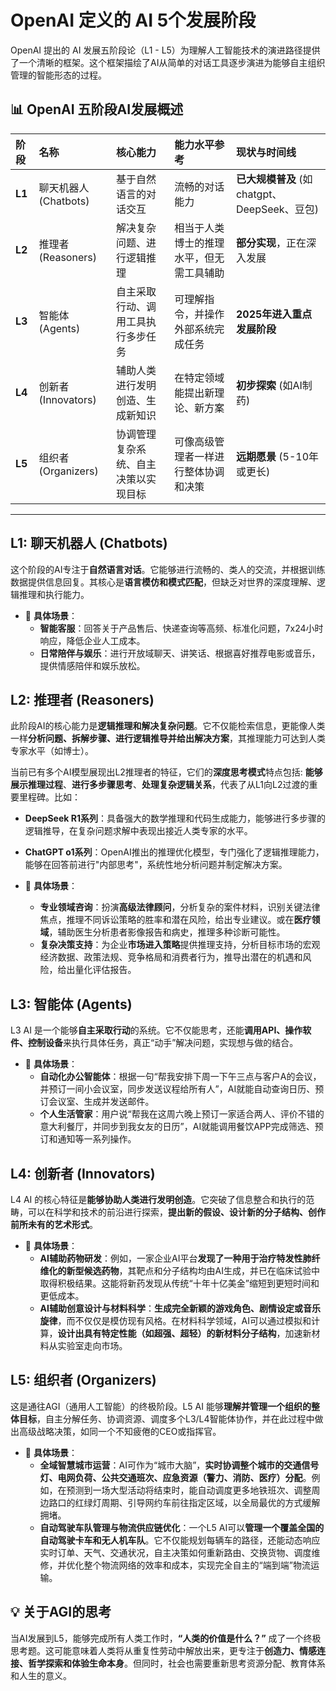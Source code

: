 <!---
markmeta_author: titlwind
markmeta_date: 2025-09-07
markmeta_title: OpenAI 定义的 AI 5个发展阶段
markmeta_categories: ai
markmeta_tags: ai, openai
-->

# OpenAI 定义的 AI 5个发展阶段

OpenAI 提出的 AI 发展五阶段论（L1 - L5）为理解人工智能技术的演进路径提供了一个清晰的框架。这个框架描绘了AI从简单的对话工具逐步演进为能够自主组织管理的智能形态的过程。

## 📊 OpenAI 五阶段AI发展概述

| **阶段** | **名称** | **核心能力** | **能力水平参考** | **现状与时间线** |
| :--- | :--- | :--- | :--- | :--- |
| **L1** | 聊天机器人 (Chatbots) | 基于自然语言的对话交互 | 流畅的对话能力 | **已大规模普及** (如chatgpt、DeepSeek、豆包) |
| **L2** | 推理者 (Reasoners) | 解决复杂问题、进行逻辑推理 | 相当于人类博士的推理水平，但无需工具辅助 | **部分实现**，正在深入发展 |
| **L3** | 智能体 (Agents) | 自主采取行动、调用工具执行多步任务 | 可理解指令，并操作外部系统完成任务 | **2025年进入重点发展阶段** |
| **L4** | 创新者 (Innovators) | 辅助人类进行发明创造、生成新知识 | 在特定领域能提出新理论、新方案 | **初步探索** (如AI制药) |
| **L5** | 组织者 (Organizers) | 协调管理复杂系统、自主决策以实现目标 | 可像高级管理者一样进行整体协调和决策 | **远期愿景** (5-10年或更长) |

---

## **L1: 聊天机器人 (Chatbots)**

这个阶段的AI专注于**自然语言对话**。它能够进行流畅的、类人的交流，并根据训练数据提供信息回复。其核心是**语言模仿和模式匹配**，但缺乏对世界的深度理解、逻辑推理和执行能力。
-   📝 **具体场景**：
    -   **智能客服**：回答关于产品售后、快递查询等高频、标准化问题，7x24小时响应，降低企业人工成本。
    -   **日常陪伴与娱乐**：进行开放域聊天、讲笑话、根据喜好推荐电影或音乐，提供情感陪伴和娱乐放松。


## **L2: 推理者 (Reasoners)**

此阶段AI的核心能力是**逻辑推理和解决复杂问题**。它不仅能检索信息，更能像人类一样**分析问题、拆解步骤、进行逻辑推导并给出解决方案**，其推理能力可达到人类专家水平（如博士）。

当前已有多个AI模型展现出L2推理者的特征，它们的**深度思考模式**特点包括: **能够展示推理过程**、**进行多步骤思考**、**处理复杂逻辑关系**，代表了从L1向L2过渡的重要里程碑。比如：
-   **DeepSeek R1系列**：具备强大的数学推理和代码生成能力，能够进行多步骤的逻辑推导，在复杂问题求解中表现出接近人类专家的水平。
-   **ChatGPT o1系列**：OpenAI推出的推理优化模型，专门强化了逻辑推理能力，能够在回答前进行"内部思考"，系统性地分析问题并制定解决方案。


-   📝 **具体场景**：
    -   **专业领域咨询**：扮演**高级法律顾问**，分析复杂的案件材料，识别关键法律焦点，推理不同诉讼策略的胜率和潜在风险，给出专业建议。或在**医疗领域**，辅助医生分析患者影像报告和病史，推理多种诊断可能性。
    -   **复杂决策支持**：为企业**市场进入策略**提供推理支持，分析目标市场的宏观经济数据、政策法规、竞争格局和消费者行为，推导出潜在的机遇和风险，给出量化评估报告。


## **L3: 智能体 (Agents)**

L3 AI 是一个能够**自主采取行动**的系统。它不仅能思考，还能**调用API、操作软件、控制设备**来执行具体任务，真正“动手”解决问题，实现想与做的结合。
-   📝 **具体场景**：
    -   **自动化办公智能体**：根据一句“帮我安排下周一下午三点与客户A的会议，并预订一间小会议室，同步发送议程给所有人”，AI就能自动查询日历、预订会议室、生成并发送邮件。
    -   **个人生活管家**：用户说“帮我在这周六晚上预订一家适合两人、评价不错的意大利餐厅，并同步到我女友的日历”，AI就能调用餐饮APP完成筛选、预订和通知等一系列操作。


## **L4: 创新者 (Innovators)**

L4 AI 的核心特征是**能够协助人类进行发明创造**。它突破了信息整合和执行的范畴，可以在科学和技术的前沿进行探索，**提出新的假设、设计新的分子结构、创作前所未有的艺术形式**。
-   📝 **具体场景**：
    -   **AI辅助药物研发**：例如，一家企业AI平台**发现了一种用于治疗特发性肺纤维化的新型候选药物**，其靶点和分子结构均由AI生成，并已在临床试验中取得积极结果。这能将新药发现从传统“十年十亿美金”缩短到更短时间和更低成本。
    -   **AI辅助创意设计与材料科学**：**生成完全新颖的游戏角色、剧情设定或音乐旋律**，而不仅仅是模仿现有风格。在材料科学领域，AI可以通过模拟和计算，**设计出具有特定性能（如超强、超轻）的新材料分子结构**，加速新材料从实验室走向市场。


## **L5: 组织者 (Organizers)**

这是通往AGI（通用人工智能）的终极阶段。L5 AI 能够**理解并管理一个组织的整体目标**，自主分解任务、协调资源、调度多个L3/L4智能体协作，并在此过程中做出高级战略决策，如同一个不知疲倦的CEO或指挥官。
-   📝 **具体场景**：
    -   **全域智慧城市运营**：AI可作为“城市大脑”，**实时协调整个城市的交通信号灯、电网负荷、公共交通班次、应急资源（警力、消防、医疗）分配**。例如，在预测到一场大型活动将结束时，能自动调度更多地铁班次、调整周边路口的红绿灯周期、引导网约车前往指定区域，以全局最优的方式缓解拥堵。
    -   **自动驾驶车队管理与物流供应链优化**：一个L5 AI可以**管理一个覆盖全国的自动驾驶卡车和无人机车队**。它不仅能规划每辆车的路径，还能动态响应实时订单、天气、交通状况，自主决策如何重新路由、交换货物、调度维修，并优化整个物流网络的效率和成本，实现完全自主的“端到端”物流运输。


## 💡 关于AGI的思考

当AI发展到L5，能够完成所有人类工作时，**“人类的价值是什么？”** 成了一个终极思考题。这可能意味着人类将从重复性劳动中解放出来，更专注于**创造力、情感连接、哲学探索和体验生命本身**。但同时，社会也需要重新思考资源分配、教育体系和人生的意义。
